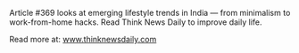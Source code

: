 Article #369 looks at emerging lifestyle trends in India — from minimalism to work-from-home hacks. Read Think News Daily to improve daily life.

Read more at: www.thinknewsdaily.com